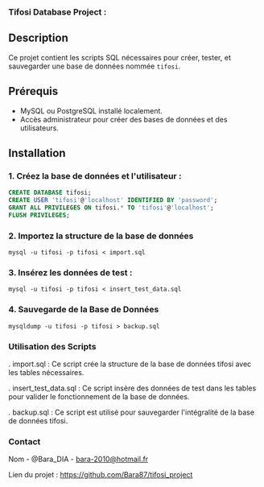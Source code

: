 ### **Tifosi Database Project :**

## Description
   Ce projet contient les scripts SQL nécessaires pour créer, tester, et sauvegarder une base de données nommée `tifosi`.

## Prérequis
- MySQL ou PostgreSQL installé localement.
- Accès administrateur pour créer des bases de données et des utilisateurs.

## Installation   

### 1. Créez la base de données et l'utilisateur :

```sql
CREATE DATABASE tifosi;
CREATE USER 'tifosi'@'localhost' IDENTIFIED BY 'password';
GRANT ALL PRIVILEGES ON tifosi.* TO 'tifosi'@'localhost';
FLUSH PRIVILEGES; 
```
### 2. Importez la structure de la base de données

```mysql -u tifosi -p tifosi < import.sql ```

### 3. Insérez les données de test :

```mysql -u tifosi -p tifosi < insert_test_data.sql```

### 4. Sauvegarde de la Base de Données

```mysqldump -u tifosi -p tifosi > backup.sql```

### Utilisation des Scripts  

.  import.sql : Ce script crée la structure de la base de données tifosi avec les tables nécessaires.


.  insert_test_data.sql : Ce script insère des données de test dans les tables pour valider le fonctionnement de la base de données.


.  backup.sql : Ce script est utilisé pour sauvegarder l'intégralité de la base de données tifosi.

### Contact

 Nom - @Bara_DIA - bara-2010@hotmail.fr

 Lien du projet : https://github.com/Bara87/tifosi_project
